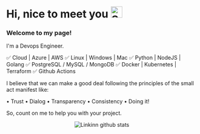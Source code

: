 # Hi, nice to meet you <img width="30" src="https://emojis.slackmojis.com/emojis/images/1531849430/4246/blob-sunglasses.gif?1531849430" alt="Sunglasses emoji" />

### Welcome to my page!

I'm a Devops Engineer.

✅ Cloud | Azure | AWS
✅ Linux | Windows | Mac
✅ Python | NodeJS | Golang
✅ PostgreSQL / MySQL / MongoDB
✅ Docker | Kubernetes | Terraform
✅ Github Actions

I believe that we can make a good deal following the principles of the small act manifest like:

• Trust
• Dialog
• Transparency
• Consistency
• Doing it!

So, count on me to help you with your project.
<br/>

<p align="center">
  <img src="https://github-readme-stats.vercel.app/api?username=linkinn&show_icons=true&theme=dracula" alt="Linkinn github stats" />
</p>
